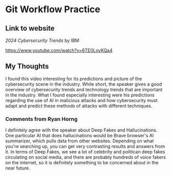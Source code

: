 # Git Workflow Practice

## Link to website
*2024 Cybersecurity Trends* by IBM 

https://www.youtube.com/watch?v=6TE0LovKQa4

## My Thoughts

I found this video interesting for its predictions and picture of the cybersecurity scene in the industry. While short, the speaker gives a good overview of cybersecurity trends and technology trends that are important in the industry. What I found especially interesting were his predictions regarding the use of AI in malicious attacks and how cybersecurity must adapt and predict these methods of attacks with different techniques.

### Comments from Ryan Horng

I definitely agree with the speaker about Deep Fakes and Hallucinations. One particular AI that does hallucinations would be Brave browser's AI summarizer, which pulls data from other websites. Depending on what you're searching up, you can get very contrasting results and answers from it. In terms of Deep Fakes, we see a lot of celebrity and politican deep fakes circulating on social media, and there are probably hundreds of voice fakers on the internet, so it is definitely something to be concerned about in the near future.